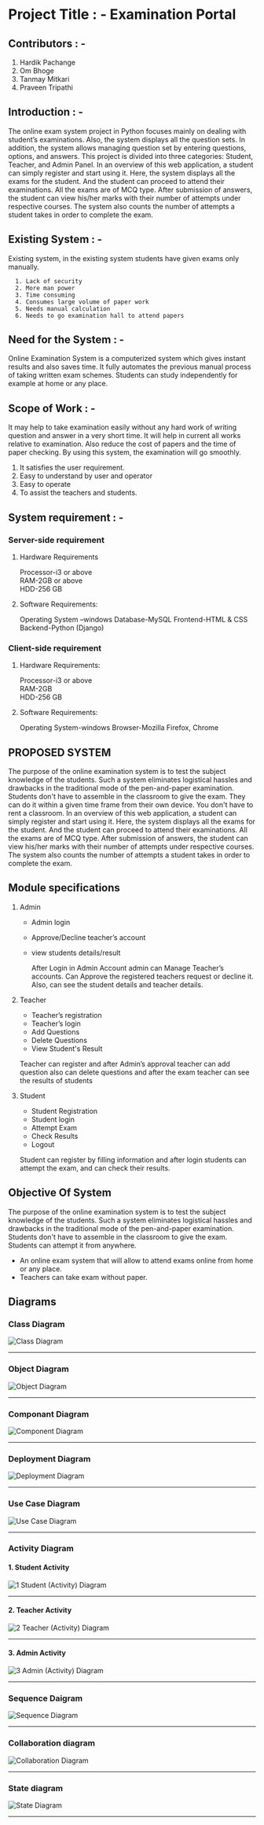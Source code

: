 # Project Title : - Examination Portal

## Contributors : - 
   1. Hardik Pachange
   2. Om Bhoge
   3. Tanmay Mitkari
   4. Praveen Tripathi

## Introduction : -

   The online exam system project in Python focuses mainly on dealing with student’s examinations. Also, the system displays all the question sets. In addition, the system allows managing question set by entering questions, options, and answers. This project is divided into three categories: Student, Teacher, and Admin Panel. In an overview of this web application, a student can simply register and start using it. Here, the system displays all the exams for the student. And the student can proceed to attend their examinations. All the exams are of MCQ type. After submission of answers, the student can view his/her marks with their number of attempts under respective courses. The system also counts the number of attempts a student takes in order to complete the exam.
   
   
## Existing System : -
  
  
   Existing system, in the existing system students have given exams only manually.  
   
      1. Lack of security
      2. More man power
      3. Time consuming
      4. Consumes large volume of paper work
      5. Needs manual calculation
      6. Needs to go examination hall to attend papers

## Need for the System : -
      

  Online Examination System is a computerized system which gives instant results and also saves time. It fully automates 
  the previous manual process of taking written exam schemes. Students can study independently for example at home or any place.


## Scope of Work : -
 
   
It may help to take examination easily without any hard work of writing question and answer in a very short time. It will help in current all works relative to examination. Also reduce the cost of papers and the time of paper checking. By using this system, the examination will go smoothly.

1. It satisfies the user requirement.
2.	Easy to understand by user and operator
3.	Easy to operate
4.	To assist the teachers and students.


## System requirement : -

### Server-side requirement

1. Hardware Requirements
   
   Processor-i3 or above	
   RAM-2GB or above 	
   HDD-256 GB	
   
2. Software Requirements:
   
   Operating System –windows 
   Database-MySQL
   Frontend-HTML & CSS	
   Backend-Python (Django)



### Client-side requirement
1. Hardware Requirements:
   
   Processor-i3 or above	
   RAM-2GB	
   HDD-256 GB	

2. Software Requirements:
   
   Operating System-windows	
   Browser-Mozilla Firefox, Chrome


## PROPOSED SYSTEM

The purpose of the online examination system is to test the subject knowledge of the students. Such a system eliminates logistical hassles and drawbacks in the traditional mode of the pen-and-paper examination. Students don't have to assemble in the classroom to give the exam. They can do it within a given time frame from their own device. You don't have to rent a classroom.
In an overview of this web application, a student can simply register and start using it. Here, the system displays all the exams for the student. And the student can proceed to attend their examinations. All the exams are of MCQ type. After submission of answers, the student can view his/her marks with their number of attempts under respective courses. The system also counts the number of attempts a student takes in order to complete the exam.


## Module specifications 

1. Admin
   + Admin login
   + Approve/Decline teacher’s account
   + view students details/result
   
      After Login in Admin Account admin can Manage Teacher’s accounts. Can Approve the registered teachers request or decline it. Also, can see the student details and teacher details.
      
      
 2. Teacher
    + Teacher’s registration
    + Teacher’s login
    + Add Questions
    + Delete Questions
    + View Student's Result
    
    Teacher can register and after Admin’s approval teacher can add question also can delete questions and after the exam teacher can see the results of students


3. Student
   + Student Registration
   + Student login
   + Attempt Exam
   + Check Results
   + Logout
   
   Student can register by filling information and after login students can attempt the exam, and can check their results.
   
 
## Objective Of System

The purpose of the online examination system is to test the subject knowledge of the students. Such a system eliminates logistical hassles and drawbacks in the traditional mode of the pen-and-paper examination. Students don't have to assemble in the classroom to give the exam. Students can attempt it from anywhere.

+ An online exam system that will allow to attend exams online from home or any place.
+ Teachers can take exam without paper.

## Diagrams

### Class Diagram 
![Class Diagram](https://user-images.githubusercontent.com/114462074/205432433-178a76ac-4dd8-492c-bff4-15f6e0bcc02f.jpg)

***

### Object Diagram
![Object Diagram](https://user-images.githubusercontent.com/114462074/205432784-01a721f3-6cb8-4754-b9af-0936069c5320.jpg)

***

### Componant Diagram
![Component Diagram](https://user-images.githubusercontent.com/114462074/205432807-cb067bce-5824-4d16-8ae9-528ffe73e517.jpg)

***

### Deployment Diagram
![Deployment Diagram](https://user-images.githubusercontent.com/114462074/205432842-46c4bc8c-5f87-4e8e-97ff-9145f88d854e.png)

***

### Use Case Diagram
![Use Case Diagram](https://user-images.githubusercontent.com/114462074/205432865-47b33a69-163d-4271-9c32-2aa1a7115208.png)

***

### Activity Diagram


#### 1. Student Activity
 ![1 Student (Activity) Diagram](https://user-images.githubusercontent.com/114462074/205432914-04eb3d00-1d9e-4496-9987-a1a1c6fcab18.png)
 
---

#### 2. Teacher Activity
![2 Teacher (Activity) Diagram](https://user-images.githubusercontent.com/114462074/205432933-4b44159a-e1fe-4d58-b4de-d99e1243983a.png)

---

#### 3. Admin Activity
![3  Admin (Activity) Diagram](https://user-images.githubusercontent.com/114462074/205432957-625953c0-2ce3-40a2-a64a-08d5e7cbde55.png)

---

### Sequence Daigram
![Sequence Diagram](https://user-images.githubusercontent.com/114462074/205432977-e4bf7ae7-d152-457f-b0a1-f78c3464c8f4.png)


***


### Collaboration diagram
![Collaboration Diagram](https://user-images.githubusercontent.com/114462074/205432997-e70ca869-83bd-46a4-86c6-5c8e92bdd710.jpg)

***

### State diagram
![State Diagram](https://user-images.githubusercontent.com/114462074/205433013-c826c3e9-e35c-46e8-9d04-46f3ae6bfe32.png)

***

